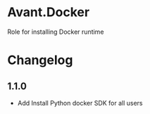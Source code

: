 # Avant.Docker

Role for installing Docker runtime

# Changelog

## 1.1.0

- Add Install Python docker SDK for all users